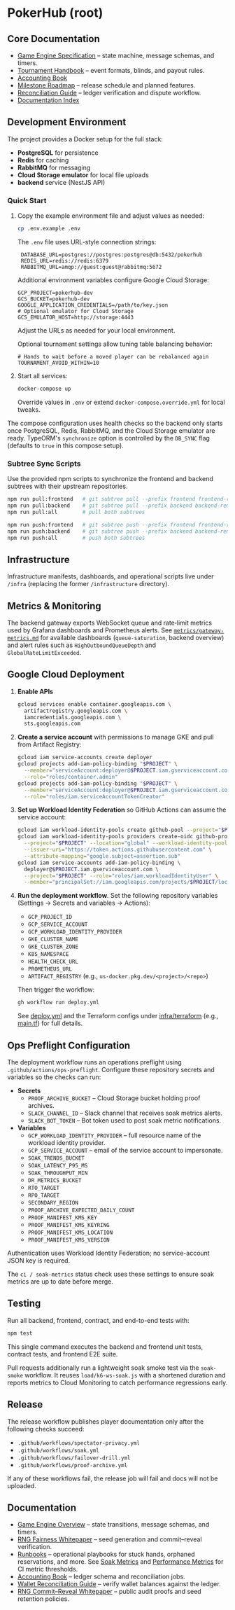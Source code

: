 # PokerHub (root)

## Core Documentation

- [Game Engine Specification](docs/game-engine-spec.md) – state machine, message schemas, and timers.
- [Tournament Handbook](docs/handbook/tournament-handbook.md) – event formats, blinds, and payout rules.
- [Accounting Book](docs/accounting-book.md)
- [Milestone Roadmap](docs/roadmap.md) – release schedule and planned features.
- [Reconciliation Guide](docs/handbook/reconciliation-guide.md) – ledger verification and dispute workflow.
- [Documentation Index](docs/index.md)

## Development Environment

The project provides a Docker setup for the full stack:

- **PostgreSQL** for persistence
- **Redis** for caching
- **RabbitMQ** for messaging
 - **Cloud Storage emulator** for local file uploads
- **backend** service (NestJS API)

### Quick Start

1. Copy the example environment file and adjust values as needed:

   ```bash
   cp .env.example .env
   ```

   The `.env` file uses URL-style connection strings:

   ```
    DATABASE_URL=postgres://postgres:postgres@db:5432/pokerhub
    REDIS_URL=redis://redis:6379
    RABBITMQ_URL=amqp://guest:guest@rabbitmq:5672
    ```

    Additional environment variables configure Google Cloud Storage:

    ```
    GCP_PROJECT=pokerhub-dev
    GCS_BUCKET=pokerhub-dev
    GOOGLE_APPLICATION_CREDENTIALS=/path/to/key.json
    # Optional emulator for Cloud Storage
    GCS_EMULATOR_HOST=http://storage:4443
    ```

    Adjust the URLs as needed for your local environment.

    Optional tournament settings allow tuning table balancing behavior:

    ```
    # Hands to wait before a moved player can be rebalanced again
    TOURNAMENT_AVOID_WITHIN=10
    ```

2. Start all services:

   ```bash
   docker-compose up
   ```

   Override values in `.env` or extend `docker-compose.override.yml` for local tweaks.

  The compose configuration uses health checks so the backend only starts once PostgreSQL, Redis, RabbitMQ, and the Cloud Storage emulator are
  ready. TypeORM's `synchronize` option is controlled by the `DB_SYNC` flag (defaults to `true` in this compose setup).

### Subtree Sync Scripts

Use the provided npm scripts to synchronize the frontend and backend subtrees with their upstream repositories.

```bash
npm run pull:frontend   # git subtree pull --prefix frontend frontend-remote main --squash
npm run pull:backend    # git subtree pull --prefix backend backend-remote main --squash
npm run pull:all        # pull both subtrees

npm run push:frontend   # git subtree push --prefix frontend frontend-remote main
npm run push:backend    # git subtree push --prefix backend backend-remote main
npm run push:all        # push both subtrees
```

## Infrastructure

Infrastructure manifests, dashboards, and operational scripts live under
`/infra` (replacing the former `/infrastructure` directory).

## Metrics & Monitoring

The backend gateway exports WebSocket queue and rate‑limit metrics used by
Grafana dashboards and Prometheus alerts. See [`metrics/gateway-metrics.md`](metrics/gateway-metrics.md)
for available dashboards (`queue-saturation`, backend overview) and alert rules
such as `HighOutboundQueueDepth` and `GlobalRateLimitExceeded`.

## Google Cloud Deployment

1. **Enable APIs**

   ```bash
   gcloud services enable container.googleapis.com \
     artifactregistry.googleapis.com \
     iamcredentials.googleapis.com \
     sts.googleapis.com
   ```

2. **Create a service account** with permissions to manage GKE and pull from
   Artifact Registry:

   ```bash
   gcloud iam service-accounts create deployer
   gcloud projects add-iam-policy-binding "$PROJECT" \
     --member="serviceAccount:deployer@$PROJECT.iam.gserviceaccount.com" \
     --role="roles/container.admin"
   gcloud projects add-iam-policy-binding "$PROJECT" \
     --member="serviceAccount:deployer@$PROJECT.iam.gserviceaccount.com" \
     --role="roles/iam.serviceAccountTokenCreator"
   ```

3. **Set up Workload Identity Federation** so GitHub Actions can assume the
   service account:

   ```bash
   gcloud iam workload-identity-pools create github-pool --project="$PROJECT" --location="global"
   gcloud iam workload-identity-pools providers create-oidc github-provider \
     --project="$PROJECT" --location="global" --workload-identity-pool="github-pool" \
     --issuer-uri="https://token.actions.githubusercontent.com" \
     --attribute-mapping="google.subject=assertion.sub"
   gcloud iam service-accounts add-iam-policy-binding \
     deployer@$PROJECT.iam.gserviceaccount.com \
     --project="$PROJECT" --role="roles/iam.workloadIdentityUser" \
     --member="principalSet://iam.googleapis.com/projects/$PROJECT/locations/global/workloadIdentityPools/github-pool/attribute.repository/OWNER/REPO"
   ```

4. **Run the deployment workflow**. Set the following repository variables
   (Settings → Secrets and variables → Actions):

   - `GCP_PROJECT_ID`
   - `GCP_SERVICE_ACCOUNT`
   - `GCP_WORKLOAD_IDENTITY_PROVIDER`
   - `GKE_CLUSTER_NAME`
   - `GKE_CLUSTER_ZONE`
   - `K8S_NAMESPACE`
   - `HEALTH_CHECK_URL`
   - `PROMETHEUS_URL`
   - `ARTIFACT_REGISTRY` (e.g., `us-docker.pkg.dev/<project>/<repo>`)

   Then trigger the workflow:

   ```bash
   gh workflow run deploy.yml
   ```

   See [deploy.yml](.github/workflows/deploy.yml) and the Terraform configs
   under [infra/terraform](infra/terraform/) (e.g.,
   [main.tf](infra/terraform/main.tf)) for full details.

## Ops Preflight Configuration

The deployment workflow runs an operations preflight using
`.github/actions/ops-preflight`. Configure these repository secrets and
variables so the checks can run:

- **Secrets**
  - `PROOF_ARCHIVE_BUCKET` – Cloud Storage bucket holding proof archives.
  - `SLACK_CHANNEL_ID` – Slack channel that receives soak metrics alerts.
  - `SLACK_BOT_TOKEN` – Bot token used to post soak metric notifications.
- **Variables**
  - `GCP_WORKLOAD_IDENTITY_PROVIDER` – full resource name of the workload identity provider.
  - `GCP_SERVICE_ACCOUNT` – email of the service account to impersonate.
  - `SOAK_TRENDS_BUCKET`
  - `SOAK_LATENCY_P95_MS`
  - `SOAK_THROUGHPUT_MIN`
  - `DR_METRICS_BUCKET`
  - `RTO_TARGET`
  - `RPO_TARGET`
  - `SECONDARY_REGION`
  - `PROOF_ARCHIVE_EXPECTED_DAILY_COUNT`
  - `PROOF_MANIFEST_KMS_KEY`
  - `PROOF_MANIFEST_KMS_KEYRING`
  - `PROOF_MANIFEST_KMS_LOCATION`
  - `PROOF_MANIFEST_KMS_VERSION`

Authentication uses Workload Identity Federation; no service-account JSON key is required.

The `ci / soak-metrics` status check uses these settings to ensure soak metrics
are up to date before merge.

## Testing

Run all backend, frontend, contract, and end-to-end tests with:

```bash
npm test
```

This single command executes the backend and frontend unit tests, contract tests, and frontend E2E suite.

Pull requests additionally run a lightweight soak smoke test via the
`soak-smoke` workflow. It reuses `load/k6-ws-soak.js` with a shortened
duration and reports metrics to Cloud Monitoring to catch performance
regressions early.

## Release

The release workflow publishes player documentation only after the following
checks succeed:

- `.github/workflows/spectator-privacy.yml`
- `.github/workflows/soak.yml`
- `.github/workflows/failover-drill.yml`
- `.github/workflows/proof-archive.yml`

If any of these workflows fail, the release job will fail and docs will not be
uploaded.

## Documentation

- [Game Engine Overview](docs/game-engine.md) – state transitions, message schemas, and timers.
- [RNG Fairness Whitepaper](docs/rng-fairness.md) – seed generation and commit–reveal verification.
- [Runbooks](docs/runbooks/) – operational playbooks for stuck hands, orphaned reservations, and more. See [Soak Metrics](docs/runbooks/soak-metrics.md) and [Performance Metrics](docs/runbooks/perf-metrics.md) for CI metric thresholds.
- [Accounting Book](docs/accounting-book.md) – ledger schema and reconciliation jobs.
- [Wallet Reconciliation Guide](docs/player/wallet-reconciliation.md) – verify wallet balances against the ledger.
- [RNG Commit–Reveal Whitepaper](docs/player/rng-whitepaper.md) – public audit proofs and seed retention policies.

